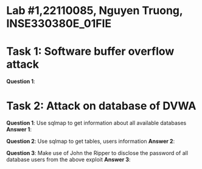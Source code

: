 # Lab #1,22110085, Nguyen Truong, INSE330380E_01FIE
# Task 1: Software buffer overflow attack

**Question 1**:



# Task 2: Attack on database of DVWA

**Question 1**: Use sqlmap to get information about all available databases
**Answer 1**:

**Question 2**: Use sqlmap to get tables, users information
**Answer 2**:

**Question 3**: Make use of John the Ripper to disclose the password of all database users from the above exploit
**Answer 3**:
